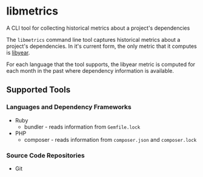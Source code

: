# libmetrics
A CLI tool for collecting historical metrics about a project's dependencies

The `libmetrics` command line tool captures historical metrics about a project's dependencies. In it's current form, the only metric that it computes is [libyear](https://libyear.com/).

For each language that the tool supports, the libyear metric is computed for each month in the past where dependency information is available.

## Supported Tools

### Languages and Dependency Frameworks

* Ruby
  * bundler - reads information from `Gemfile.lock`
* PHP
  * composer - reads information from `composer.json` and `composer.lock`

### Source Code Repositories

* Git
